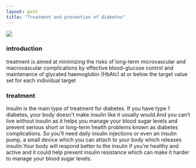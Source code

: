 ```yaml
---
layout: post
title: "Treatment and prevention of diabetes"
---
```


<img src="{{site.baseurl}}/assets/how_is_insulin_used_to_treat_diabetes_2.png">

### introduction
treatment is aimed at minimizing the risks of long-term microvascular and macrovascular complications by effective blood-glucose control and maintenance of glycated haemoglobin (HbAlc) at or below the target value set for each individual target

### treatment
Insulin is the main type of treatment for diabetes. If you have type 1 diabetes, your body doesn't make insulin like it usually would.And you can’t live without insulin as it helps you manage your blood sugar levels and prevent serious short or long-term health problems known as diabetes complications. So you’ll need daily insulin injections or even an insulin pump, a small device which you can attach to your body which releases insulin.Your body will respond better to the insulin if you’re healthy and active and it could help prevent insulin resistance which can make it harder to manage your blood sugar levels.

